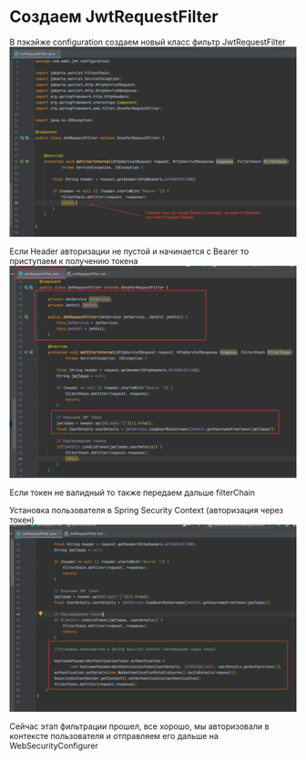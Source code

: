 # Создаем JwtRequestFilter 
В пэкэйже configuration создаем новый класс фильтр JwtRequestFilter
![](img/jwt-request-filter/do-filter-internal-1.png)

Если Header авторизации не пустой и начинается с Bearer то приступаем к получению
токена
![](img/jwt-request-filter/do-filter-internal-2.png)

Если токен не валидный то  также передаем дальше filterChain

Установка пользователя в Spring Security Context (авторизация через токен)
![](img/jwt-request-filter/do-filter-internal-3.png)

Сейчас этап фильтрации прошел, все хорошо, мы авторизовали в контексте  пользователя 
и отправляем его дальше на WebSecurityConfigurer
